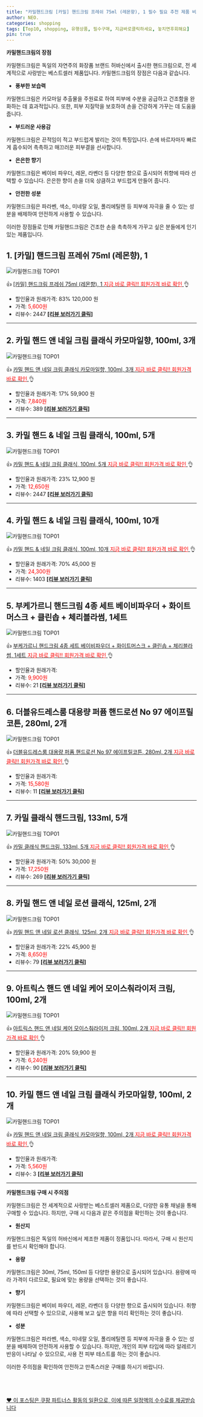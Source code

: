 ```yaml
---
title: "카밀핸드크림 [카밀] 핸드크림 프레쉬 75ml (레몬향), 1 필수 필요 추천 제품 비교 최저 가격 비교 장점 구매 후기 구매평"
author: NEO.
categories: shopping
tags: [Top10, shopping, 유행상품, 필수구매, 지금바로클릭하세요, 놓치면후회해요]
pin: true
---
```

**카밀핸드크림의 장점**

카밀핸드크림은 독일의 자연주의 화장품 브랜드 허바신에서 출시한 핸드크림으로, 전 세계적으로 사랑받는 베스트셀러 제품입니다. 카밀핸드크림의 장점은 다음과 같습니다.

* **풍부한 보습력**

카밀핸드크림은 카모마일 추출물을 주원료로 하여 피부에 수분을 공급하고 건조함을 완화하는 데 효과적입니다. 또한, 피부 지질막을 보호하여 손을 건강하게 가꾸는 데 도움을 줍니다.

* **부드러운 사용감**

카밀핸드크림은 끈적임이 적고 부드럽게 발리는 것이 특징입니다. 손에 바르자마자 빠르게 흡수되어 촉촉하고 매끄러운 피부결을 선사합니다.

* **은은한 향기**

카밀핸드크림은 베이비 파우더, 레몬, 라벤더 등 다양한 향으로 출시되어 취향에 따라 선택할 수 있습니다. 은은한 향이 손을 더욱 상큼하고 부드럽게 만들어 줍니다.

* **안전한 성분**

카밀핸드크림은 파라벤, 색소, 미네랄 오일, 폴리에틸렌 등 피부에 자극을 줄 수 있는 성분을 배제하여 안전하게 사용할 수 있습니다.

이러한 장점들로 인해 카밀핸드크림은 건조한 손을 촉촉하게 가꾸고 싶은 분들에게 인기 있는 제품입니다.

   

## 1. [카밀] 핸드크림 프레쉬 75ml (레몬향), 1

![카밀핸드크림 TOP01](https://thumbnail6.coupangcdn.com/thumbnails/remote/490x490ex/image/vendor_inventory/da17/824342d703d5b30a95f10e6885190c9d8c03e5559808205efdfb083dfa2a.jpg)


👍 [[카밀] 핸드크림 프레쉬 75ml (레몬향), 1 <font color=red> 지금 바로 클릭!! 회원가격 바로 확인 </font> ](https://link.coupang.com/re/AFFSDP?lptag=AF3617701&subid=GithubCoopas&pageKey=7584613675&traceid=V0-153&itemId=20028553307&vendorItemId=71078871627) 👌 


- 할인율과 원래가격: 83%  120,000   원
- 가격: <span style='color:red'>5,600원</span>
- 리뷰수: 2447  [**[리뷰 보러가기 클릭]**](https://link.coupang.com/re/AFFSDP?lptag=AF3617701&subid=GithubCoopas&pageKey=7584613675&traceid=V0-153&itemId=20028553307&vendorItemId=71078871627)

---


   

## 2. 카밀 핸드 앤 네일 크림 클래식 카모마일향, 100ml, 3개

![카밀핸드크림 TOP01](https://thumbnail8.coupangcdn.com/thumbnails/remote/490x490ex/image/retail/images/1674391622172508-821c41ba-7806-48b6-b5a9-b80cada8aa49.jpg)


👍 [카밀 핸드 앤 네일 크림 클래식 카모마일향, 100ml, 3개 <font color=red> 지금 바로 클릭!! 회원가격 바로 확인 </font> ](https://link.coupang.com/re/AFFSDP?lptag=AF3617701&subid=GithubCoopas&pageKey=6581209208&traceid=V0-153&itemId=12288932420&vendorItemId=85072867800) 👌 


- 할인율과 원래가격: 17%  59,900   원
- 가격: <span style='color:red'>7,840원</span>
- 리뷰수: 389  [**[리뷰 보러가기 클릭]**](https://link.coupang.com/re/AFFSDP?lptag=AF3617701&subid=GithubCoopas&pageKey=6581209208&traceid=V0-153&itemId=12288932420&vendorItemId=85072867800)

---


   

## 3. 카밀 핸드 & 네일 크림 클래식, 100ml, 5개

![카밀핸드크림 TOP01](https://thumbnail8.coupangcdn.com/thumbnails/remote/490x490ex/image/retail/images/7371121144163373-83a67921-3428-4600-91f3-d2c2ebb0425c.jpg)


👍 [카밀 핸드 & 네일 크림 클래식, 100ml, 5개 <font color=red> 지금 바로 클릭!! 회원가격 바로 확인 </font> ](https://link.coupang.com/re/AFFSDP?lptag=AF3617701&subid=GithubCoopas&pageKey=6581209208&traceid=V0-153&itemId=6663200048&vendorItemId=84656635113) 👌 


- 할인율과 원래가격: 23%  12,900   원
- 가격: <span style='color:red'>12,650원</span>
- 리뷰수: 2447  [**[리뷰 보러가기 클릭]**](https://link.coupang.com/re/AFFSDP?lptag=AF3617701&subid=GithubCoopas&pageKey=6581209208&traceid=V0-153&itemId=6663200048&vendorItemId=84656635113)

---


   

## 4. 카밀 핸드 & 네일 크림 클래식, 100ml, 10개

![카밀핸드크림 TOP01](https://thumbnail7.coupangcdn.com/thumbnails/remote/490x490ex/image/retail/images/1672491399260385-8fdfd140-4764-4e3f-92f1-b13ad6174a71.jpg)


👍 [카밀 핸드 & 네일 크림 클래식, 100ml, 10개 <font color=red> 지금 바로 클릭!! 회원가격 바로 확인 </font> ](https://link.coupang.com/re/AFFSDP?lptag=AF3617701&subid=GithubCoopas&pageKey=6581209208&traceid=V0-153&itemId=17910185207&vendorItemId=85072872119) 👌 


- 할인율과 원래가격: 70%  45,000   원
- 가격: <span style='color:red'>24,300원</span>
- 리뷰수: 1403  [**[리뷰 보러가기 클릭]**](https://link.coupang.com/re/AFFSDP?lptag=AF3617701&subid=GithubCoopas&pageKey=6581209208&traceid=V0-153&itemId=17910185207&vendorItemId=85072872119)

---


   

## 5. 부케가르니 핸드크림 4종 세트 베이비파우더 + 화이트머스크 + 클린솝 + 체리블라썸, 1세트

![카밀핸드크림 TOP01](https://thumbnail7.coupangcdn.com/thumbnails/remote/490x490ex/image/retail/images/8244078274588425-765d0e34-a404-41b4-839c-88c791e8ff12.jpg)


👍 [부케가르니 핸드크림 4종 세트 베이비파우더 + 화이트머스크 + 클린솝 + 체리블라썸, 1세트 <font color=red> 지금 바로 클릭!! 회원가격 바로 확인 </font> ](https://link.coupang.com/re/AFFSDP?lptag=AF3617701&subid=GithubCoopas&pageKey=160542625&traceid=V0-153&itemId=460976029&vendorItemId=4145375047) 👌 


- 할인율과 원래가격: 
- 가격: <span style='color:red'>9,900원</span>
- 리뷰수: 21  [**[리뷰 보러가기 클릭]**](https://link.coupang.com/re/AFFSDP?lptag=AF3617701&subid=GithubCoopas&pageKey=160542625&traceid=V0-153&itemId=460976029&vendorItemId=4145375047)

---


   

## 6. 더블유드레스룸 대용량 퍼퓸 핸드로션 No 97 에이프릴코튼, 280ml, 2개

![카밀핸드크림 TOP01](https://thumbnail8.coupangcdn.com/thumbnails/remote/490x490ex/image/retail/images/2023/07/20/18/3/51707b57-19bc-43f1-b8a0-ac1085f62c62.png)


👍 [더블유드레스룸 대용량 퍼퓸 핸드로션 No 97 에이프릴코튼, 280ml, 2개 <font color=red> 지금 바로 클릭!! 회원가격 바로 확인 </font> ](https://link.coupang.com/re/AFFSDP?lptag=AF3617701&subid=GithubCoopas&pageKey=7431685217&traceid=V0-153&itemId=19531077585&vendorItemId=86639527683) 👌 


- 할인율과 원래가격: 
- 가격: <span style='color:red'>15,580원</span>
- 리뷰수: 11  [**[리뷰 보러가기 클릭]**](https://link.coupang.com/re/AFFSDP?lptag=AF3617701&subid=GithubCoopas&pageKey=7431685217&traceid=V0-153&itemId=19531077585&vendorItemId=86639527683)

---


   

## 7. 카밀 클래식 핸드크림, 133ml, 5개

![카밀핸드크림 TOP01](https://thumbnail9.coupangcdn.com/thumbnails/remote/490x490ex/image/vendor_inventory/6a5d/441bc016c778e661972bb83fd2d514f1a22f836c30e435ec760ec38ca1e3.jpg)


👍 [카밀 클래식 핸드크림, 133ml, 5개 <font color=red> 지금 바로 클릭!! 회원가격 바로 확인 </font> ](https://link.coupang.com/re/AFFSDP?lptag=AF3617701&subid=GithubCoopas&pageKey=6581209208&traceid=V0-153&itemId=12485181931&vendorItemId=86740788694) 👌 


- 할인율과 원래가격: 50%  30,000   원
- 가격: <span style='color:red'>17,250원</span>
- 리뷰수: 269  [**[리뷰 보러가기 클릭]**](https://link.coupang.com/re/AFFSDP?lptag=AF3617701&subid=GithubCoopas&pageKey=6581209208&traceid=V0-153&itemId=12485181931&vendorItemId=86740788694)

---


   

## 8. 카밀 핸드 앤 네일 로션 클래식, 125ml, 2개

![카밀핸드크림 TOP01](https://thumbnail8.coupangcdn.com/thumbnails/remote/490x490ex/image/retail/images/198962233546633-7055beff-4afe-46ee-bcd3-3921fd8d83de.jpg)


👍 [카밀 핸드 앤 네일 로션 클래식, 125ml, 2개 <font color=red> 지금 바로 클릭!! 회원가격 바로 확인 </font> ](https://link.coupang.com/re/AFFSDP?lptag=AF3617701&subid=GithubCoopas&pageKey=6643592343&traceid=V0-153&itemId=16370586530&vendorItemId=85007370740) 👌 


- 할인율과 원래가격: 22%  45,900   원
- 가격: <span style='color:red'>8,650원</span>
- 리뷰수: 79  [**[리뷰 보러가기 클릭]**](https://link.coupang.com/re/AFFSDP?lptag=AF3617701&subid=GithubCoopas&pageKey=6643592343&traceid=V0-153&itemId=16370586530&vendorItemId=85007370740)

---


   

## 9. 아트릭스 핸드 앤 네일 케어 모이스춰라이저 크림, 100ml, 2개

![카밀핸드크림 TOP01](https://thumbnail6.coupangcdn.com/thumbnails/remote/490x490ex/image/retail/images/2017/02/16/11/3/835c81bc-9445-4176-a77f-c6def562b3db.jpg)


👍 [아트릭스 핸드 앤 네일 케어 모이스춰라이저 크림, 100ml, 2개 <font color=red> 지금 바로 클릭!! 회원가격 바로 확인 </font> ](https://link.coupang.com/re/AFFSDP?lptag=AF3617701&subid=GithubCoopas&pageKey=7677720055&traceid=V0-153&itemId=62097647&vendorItemId=3097223323) 👌 


- 할인율과 원래가격: 20%  59,900   원
- 가격: <span style='color:red'>6,240원</span>
- 리뷰수: 90  [**[리뷰 보러가기 클릭]**](https://link.coupang.com/re/AFFSDP?lptag=AF3617701&subid=GithubCoopas&pageKey=7677720055&traceid=V0-153&itemId=62097647&vendorItemId=3097223323)

---


   

## 10. 카밀 핸드 앤 네일 크림 클래식 카모마일향, 100ml, 2개

![카밀핸드크림 TOP01](https://thumbnail7.coupangcdn.com/thumbnails/remote/490x490ex/image/retail/images/c5d21e8d-639c-48f8-a99c-2ffbf4093ea37275550499830661017.png)


👍 [카밀 핸드 앤 네일 크림 클래식 카모마일향, 100ml, 2개 <font color=red> 지금 바로 클릭!! 회원가격 바로 확인 </font> ](https://link.coupang.com/re/AFFSDP?lptag=AF3617701&subid=GithubCoopas&pageKey=6581209208&traceid=V0-153&itemId=18173836603&vendorItemId=85323093045) 👌 


- 할인율과 원래가격: 
- 가격: <span style='color:red'>5,560원</span>
- 리뷰수: 3  [**[리뷰 보러가기 클릭]**](https://link.coupang.com/re/AFFSDP?lptag=AF3617701&subid=GithubCoopas&pageKey=6581209208&traceid=V0-153&itemId=18173836603&vendorItemId=85323093045)

---
**카밀핸드크림 구매 시 주의점**

카밀핸드크림은 전 세계적으로 사랑받는 베스트셀러 제품으로, 다양한 유통 채널을 통해 구매할 수 있습니다. 하지만, 구매 시 다음과 같은 주의점을 확인하는 것이 좋습니다.

* **원산지**

카밀핸드크림은 독일의 허바신에서 제조한 제품이 정품입니다. 따라서, 구매 시 원산지를 반드시 확인해야 합니다.

* **용량**

카밀핸드크림은 30ml, 75ml, 150ml 등 다양한 용량으로 출시되어 있습니다. 용량에 따라 가격이 다르므로, 필요에 맞는 용량을 선택하는 것이 좋습니다.

* **향기**

카밀핸드크림은 베이비 파우더, 레몬, 라벤더 등 다양한 향으로 출시되어 있습니다. 취향에 따라 선택할 수 있으므로, 사용해 보고 싶은 향을 미리 확인하는 것이 좋습니다.

* **성분**

카밀핸드크림은 파라벤, 색소, 미네랄 오일, 폴리에틸렌 등 피부에 자극을 줄 수 있는 성분을 배제하여 안전하게 사용할 수 있습니다. 하지만, 개인의 피부 타입에 따라 알레르기 반응이 나타날 수 있으므로, 사용 전 피부 테스트를 하는 것이 좋습니다.

이러한 주의점을 확인하여 안전하고 만족스러운 구매를 하시기 바랍니다.<br><br><br><br><br> [ ❤  이 포스팅은 쿠팡 파트너스 활동의 일환으로, 이에 따른 일정액의 수수료를 제공받습니다](https://link.coupang.com/a/bcEFyh)